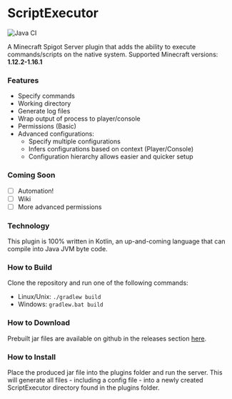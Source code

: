 # ScriptExecutor

![Java CI](https://github.com/jack4545/ScriptExecutor/workflows/Java%20CI/badge.svg)

A Minecraft Spigot Server plugin that adds the ability to execute commands/scripts on the native system. 
Supported Minecraft versions: **1.12.2-1.16.1**

### Features
 * Specify commands
 * Working directory
 * Generate log files
 * Wrap output of process to player/console
 * Permissions (Basic)  
 * Advanced configurations:
   * Specify multiple configurations
   * Infers configurations based on context (Player/Console)
   * Configuration hierarchy allows easier and quicker setup

### Coming Soon
- [ ] Automation!
- [ ] Wiki
- [ ] More advanced permissions
 
### Technology
This plugin is 100% written in Kotlin, an up-and-coming language that can compile into Java JVM byte code.

### How to Build
Clone the repository and run one of the following commands: 
- Linux/Unix: `./gradlew build`
- Windows: `gradlew.bat build`

### How to Download
Prebuilt jar files are available on github in the releases section [here](https://github.com/w4545/ScriptExecutor/releases).

### How to Install

Place the produced jar file into the plugins folder and run the server. This will generate all files - including a config file - 
into a newly created ScriptExecutor directory found in the plugins folder.
